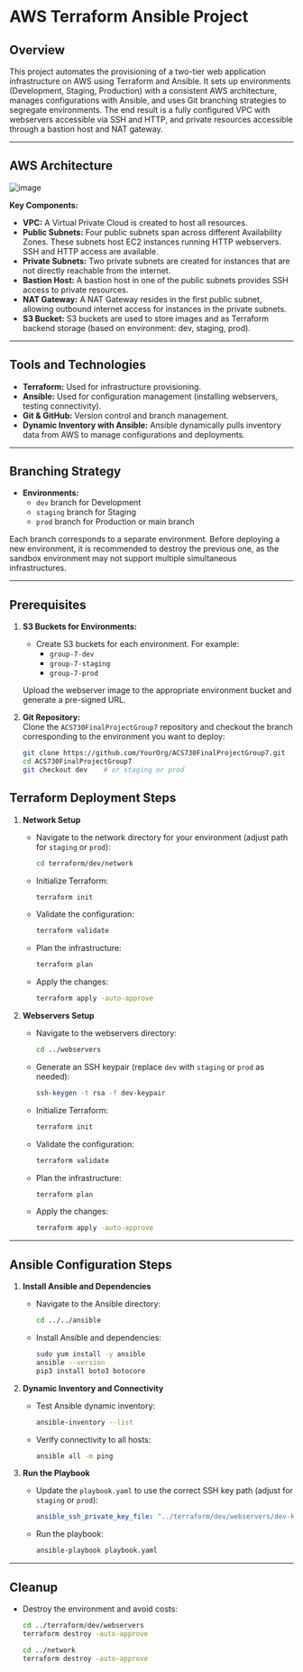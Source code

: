 # AWS Terraform Ansible Project

## Overview

This project automates the provisioning of a two-tier web application infrastructure on AWS using Terraform and Ansible. It sets up environments (Development, Staging, Production) with a consistent AWS architecture, manages configurations with Ansible, and uses Git branching strategies to segregate environments. The end result is a fully configured VPC with webservers accessible via SSH and HTTP, and private resources accessible through a bastion host and NAT gateway.

---

## AWS Architecture
![image](https://github.com/user-attachments/assets/65fc4231-8a87-4fd4-a123-231b5e60a9a6)

**Key Components:**
- **VPC:** A Virtual Private Cloud is created to host all resources.
- **Public Subnets:** Four public subnets span across different Availability Zones. These subnets host EC2 instances running HTTP webservers. SSH and HTTP access are available.
- **Private Subnets:** Two private subnets are created for instances that are not directly reachable from the internet.
- **Bastion Host:** A bastion host in one of the public subnets provides SSH access to private resources.
- **NAT Gateway:** A NAT Gateway resides in the first public subnet, allowing outbound internet access for instances in the private subnets.
- **S3 Bucket:** S3 buckets are used to store images and as Terraform backend storage (based on environment: dev, staging, prod).

---

## Tools and Technologies

- **Terraform:** Used for infrastructure provisioning.
- **Ansible:** Used for configuration management (installing webservers, testing connectivity).
- **Git & GitHub:** Version control and branch management.
- **Dynamic Inventory with Ansible:** Ansible dynamically pulls inventory data from AWS to manage configurations and deployments.

---

## Branching Strategy

- **Environments:** 
  - `dev` branch for Development
  - `staging` branch for Staging
  - `prod` branch for Production or main branch

Each branch corresponds to a separate environment. Before deploying a new environment, it is recommended to destroy the previous one, as the sandbox environment may not support multiple simultaneous infrastructures.

---

## Prerequisites


1. **S3 Buckets for Environments:**  
   - Create S3 buckets for each environment. For example:
     - `group-7-dev`
     - `group-7-staging`
     - `group-7-prod`
   
   Upload the webserver image to the appropriate environment bucket and generate a pre-signed URL.

2. **Git Repository:**  
   Clone the `ACS730FinalProjectGroup7` repository and checkout the branch corresponding to the environment you want to deploy:
   ```bash
   git clone https://github.com/YourOrg/ACS730FinalProjectGroup7.git
   cd ACS730FinalProjectGroup7
   git checkout dev    # or staging or prod

## Terraform Deployment Steps

1. **Network Setup**
   - Navigate to the network directory for your environment (adjust path for `staging` or `prod`):
     ```bash
     cd terraform/dev/network
     ```
   - Initialize Terraform:
     ```bash
     terraform init
     ```
   - Validate the configuration:
     ```bash
     terraform validate
     ```
   - Plan the infrastructure:
     ```bash
     terraform plan
     ```
   - Apply the changes:
     ```bash
     terraform apply -auto-approve
     ```

2. **Webservers Setup**
   - Navigate to the webservers directory:
     ```bash
     cd ../webservers
     ```
   - Generate an SSH keypair (replace `dev` with `staging` or `prod` as needed):
     ```bash
     ssh-keygen -t rsa -f dev-keypair
     ```
   - Initialize Terraform:
     ```bash
     terraform init
     ```
   - Validate the configuration:
     ```bash
     terraform validate
     ```
   - Plan the infrastructure:
     ```bash
     terraform plan
     ```
   - Apply the changes:
     ```bash
     terraform apply -auto-approve
     ```

---

## Ansible Configuration Steps

1. **Install Ansible and Dependencies**
   - Navigate to the Ansible directory:
     ```bash
     cd ../../ansible
     ```
   - Install Ansible and dependencies:
     ```bash
     sudo yum install -y ansible
     ansible --version
     pip3 install boto3 botocore
     ```

2. **Dynamic Inventory and Connectivity**
   - Test Ansible dynamic inventory:
     ```bash
     ansible-inventory --list
     ```
   - Verify connectivity to all hosts:
     ```bash
     ansible all -m ping
     ```

3. **Run the Playbook**
   - Update the `playbook.yaml` to use the correct SSH key path (adjust for `staging` or `prod`):
     ```yaml
     ansible_ssh_private_key_file: "../terraform/dev/webservers/dev-keypair"
     ```
   - Run the playbook:
     ```bash
     ansible-playbook playbook.yaml
     ```

---

## Cleanup

- Destroy the environment and avoid costs:
  ```bash
  cd ../terraform/dev/webservers
  terraform destroy -auto-approve
  
  cd ../network
  terraform destroy -auto-approve




